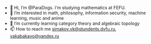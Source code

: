 - 👋 Hi, I’m @ParaDogs. I'm studying mathematics at FEFU. 
- 👀 I’m interested in math, philosophy, information security, machine learning, music and anime
- 🌱 I’m currently learning category theory and algebraic topology
- 📫 How to reach me simakov.vk@stundents.dvfu.ru, vakabakayo@yandex.ru

<!---
ParaDogs/ParaDogs is a ✨ special ✨ repository because its `README.md` (this file) appears on your GitHub profile.
You can click the Preview link to take a look at your changes.
--->
